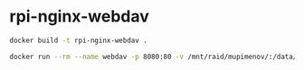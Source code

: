# rpi-nginx-webdav

```bash
docker build -t rpi-nginx-webdav .
```

```bash
docker run --rm --name webdav -p 8080:80 -v /mnt/raid/mupimenov/:/data/ -e USERNAME=webdav -e PASSWORD=webdav rpi-nginx-webdav
```

